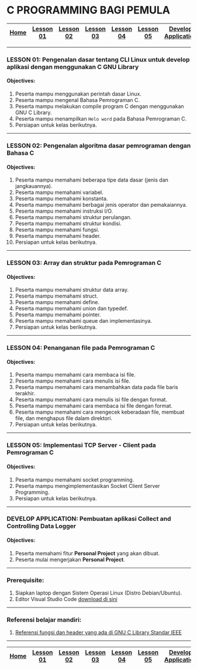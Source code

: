 # C PROGRAMMING BAGI PEMULA

| [Home][0] | [Lesson 01][1] | [Lesson 02][2] | [Lesson 03][3] | [Lesson 04][4] | [Lesson 05][5] | [Develop Application][6] |
|:---------:|:--------------:|:--------------:|:--------------:|:--------------:|:--------------:|:------------------------:|

---

### LESSON 01: Pengenalan dasar tentang CLI Linux untuk develop aplikasi dengan menggunakan C GNU Library

#### Objectives:
1. Peserta mampu menggunakan perintah dasar Linux. 
2. Peserta mampu mengenal Bahasa Pemrograman C.
3. Peserta mampu melakukan compile program C dengan menggunakan GNU C Library.
4. Peserta mampu menampilkan `Helo word` pada Bahasa Pemrograman C.
5. Persiapan untuk kelas berikutnya.

----

### LESSON 02: Pengenalan algoritma dasar pemrograman dengan Bahasa C
#### Objectives:
1. Peserta mampu memahami beberapa tipe data dasar (jenis dan jangkauannya).
2. Peserta mampu memahami variabel.
3. Peserta mampu memahami konstanta.
4. Peserta mampu memahami berbagai jenis operator dan pemakaiannya.
5. Peserta mampu memahami instruksi I/O.
6. Peserta mampu memahami struktur perulangan.
7. Peserta mampu memahami struktur kondisi.
8. Peserta mampu memahami fungsi.
9. Peserta mampu memahami header.
10. Persiapan untuk kelas berikutnya.

----

### LESSON 03: Array dan struktur pada Pemrograman C
#### Objectives:
1. Peserta mampu memahami struktur data array.
2. Peserta mampu memahami struct.
3. Peserta mampu memahami define.
4. Peserta mampu memahami union dan typedef.
5. Peserta mampu memahami pointer.
6. Peserta mampu memahami queue dan implementasinya.
7. Persiapan untuk kelas berikutnya.

----

### LESSON 04: Penanganan file pada Pemrograman C
#### Objectives:
1. Peserta mampu memahami cara membaca isi file.
2. Peserta mampu memahami cara menulis isi file.
3. Peserta mampu memahami cara menambahkan data pada file baris terakhir.
4. Peserta mampu memahami cara menulis isi file dengan format.
5. Peserta mampu memahami cara membaca isi file dengan format.
6. Peserta mampu memahami cara mengecek keberadaan file, membuat file, dan menghapus file dalam direktori.
7. Persiapan untuk kelas berikutnya.

----

### LESSON 05: Implementasi TCP Server - Client pada Pemrograman C
#### Objectives:
1. Peserta mampu memahami socket programming.
2. Peserta mampu mengimplementasikan Socket Client Server Programming. 
3. Persiapan untuk kelas berikutnya.

----

### DEVELOP APPLICATION: Pembuatan aplikasi Collect and Controlling Data Logger
#### Objectives:
1. Peserta memahami fitur **Personal Project** yang akan dibuat.
2. Peserta mulai mengerjakan **Personal Project**.

----

### Prerequisite:
1. Siapkan laptop dengan Sistem Operasi Linux (Distro Debian/Ubuntu).
2. Editor Visual Studio Code [ download di sini ](https://code.visualstudio.com/download)
---

### Referensi belajar mandiri:
1. [ Referensi fungsi dan header yang ada di GNU C Library Standar IEEE ](https://pubs.opengroup.org/onlinepubs/9699919799/)
---

| [Home][0] | [Lesson 01][1] | [Lesson 02][2] | [Lesson 03][3] | [Lesson 04][4] | [Lesson 05][5] | [Develop Application][6] |
|:---------:|:--------------:|:--------------:|:--------------:|:--------------:|:--------------:|:------------------------:|

[0]: README.md "Home"
[1]: lesson-01.md "Pengenalan dasar tentang CLI Linux untuk develop aplikasi dengan menggunakan C GNU Library"
[2]: lesson-02.md "Pengenalan algoritma dasar pemrograman dengan Bahasa C"
[3]: lesson-03.md "Array dan struktur pada Pemrograman C"
[4]: lesson-04.md "Penanganan file pada Pemrograman C"
[5]: lesson-05.md "Implementasi TCP Server - Client pada Pemrograman C"
[6]: lesson-06.md "Pembuatan aplikasi Collect and Controlling Data Logger"
